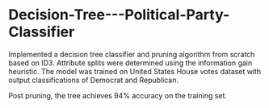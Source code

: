 # Decision-Tree---Political-Party-Classifier

Implemented a decision tree classifier and pruning algorithm from scratch based on ID3. Attribute splits were determined using the information gain heuristic. The model was trained on United States House votes dataset with output classifications of Democrat and Republican.

Post pruning, the tree achieves 94% accuracy on the training set.
